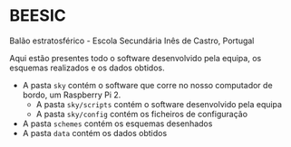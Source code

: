 # BEESIC
Balão estratosférico - Escola Secundária Inês de Castro, Portugal

Aqui estão presentes todo o software desenvolvido pela equipa, os esquemas realizados e os dados obtidos.

- A pasta `sky` contém o software que corre no nosso computador de bordo, um Raspberry Pi 2.
  - A pasta `sky/scripts` contém o software desenvolvido pela equipa
  - A pasta `sky/config` contém os ficheiros de configuração
- A pasta `schemes` contém os esquemas desenhados
- A pasta `data` contém os dados obtidos
